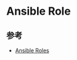 # Ansible Role

## 参考

* [Ansible Roles](http://docs.ansible.com/ansible/latest/user_guide/playbooks_reuse_roles.html)
